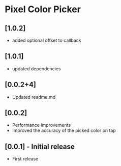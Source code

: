 # Pixel Color Picker
## [1.0.2]
 * added optional offset to callback

## [1.0.1]
 * updated dependencies

## [0.0.2+4]

* Updated readme.md

## [0.0.2]

* Performance improvements
* Improved the accuracy of the picked color on tap

## [0.0.1] - Initial release

* First release
